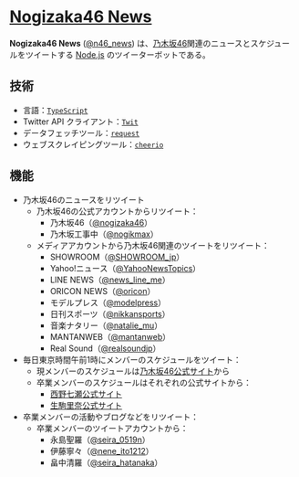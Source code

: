 # [Nogizaka46 News](https://twitter.com/n46_news)

**Nogizaka46 News** ([@n46_news](https://twitter.com/n46_news)) は、[乃木坂46](https://ja.wikipedia.org/wiki/%E4%B9%83%E6%9C%A8%E5%9D%8246)関連のニュースとスケジュールをツイートする [Node.js](https://nodejs.org/en/) のツイーターボットである。

## 技術

- 言語：[`TypeScript`](https://www.typescriptlang.org/)
- Twitter API クライアント：[`Twit`](https://github.com/ttezel/twit)
- データフェッチツール：[`request`](https://github.com/request/request)
- ウェブスクレイピングツール：[`cheerio`](https://github.com/cheeriojs/cheerio)

## 機能

- 乃木坂46のニュースをリツイート
  - 乃木坂46の公式アカウントからリツイート：
    - 乃木坂46（[@nogizaka46](https://twitter.com/nogizaka46)）
    - 乃木坂工事中（[@nogikmax](https://twitter.com/nogikmax)）
  - メディアアカウントから乃木坂46関連のツイートをリツイート：
    - SHOWROOM（[@SHOWROOM_jp](https://twitter.com/SHOWROOM_jp)）
    - Yahoo!ニュース（[@YahooNewsTopics](https://twitter.com/YahooNewsTopics)）
    - LINE NEWS（[@news_line_me](https://twitter.com/news_line_me)）
    - ORICON NEWS（[@oricon](https://twitter.com/oricon)）
    - モデルプレス（[@modelpress](https://twitter.com/modelpress)）
    - 日刊スポーツ（[@nikkansports](https://twitter.com/nikkansports)）
    - 音楽ナタリー（[@natalie_mu](https://twitter.com/natalie_mu)）
    - MANTANWEB（[@mantanweb](https://twitter.com/mantanweb)）
    - Real Sound（[@realsoundjp](https://twitter.com/realsoundjp)）
- 毎日東京時間午前1時にメンバーのスケジュールをツイート：
  - 現メンバーのスケジュールは[乃木坂46公式サイト](http://www.nogizaka46.com/)から
  - 卒業メンバーのスケジュールはそれぞれの公式サイトから：
    - [西野七瀬公式サイト](https://nishinonanase.com/)
    - [生駒里奈公式サイト](https://ikomarina.com/)
- 卒業メンバーの活動やブログなどをリツイート：
  - 卒業メンバーのツイートアカウントから：
    - 永島聖羅（[@seira_0519n](https://twitter.com/seira_0519n)）
    - 伊藤寧々（[@nene_ito1212](https://twitter.com/nene_ito1212)）
    - 畠中清羅（[@seira_hatanaka](https://twitter.com/seira_hatanaka)）

